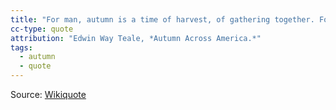 ```yaml
---
title: "For man, autumn is a time of harvest, of gathering together. For nature, it is a time of sowing, of scattering abroad."
cc-type: quote
attribution: "Edwin Way Teale, *Autumn Across America.*"
tags:
  - autumn
  - quote
---
```

Source: [Wikiquote](https://en.wikiquote.org/wiki/Autumn)